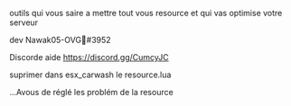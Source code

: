 outils qui vous saire a mettre tout vous resource et qui vas optimise votre serveur 


dev  Nawak05-OVG👑#3952

Discorde aide https://discord.gg/CumcyJC 




suprimer dans esx_carwash le resource.lua  

...Avous de réglé les problém de la resource 
